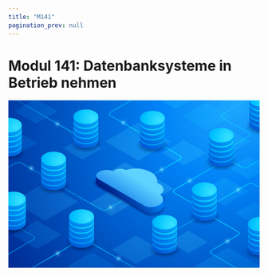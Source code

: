 ```yaml
---
title: "M141"
pagination_prev: null
---
```


# Modul 141: Datenbanksysteme in Betrieb nehmen

![logo_module](/data/m141/datenbanksysteme_logo.jpg)
